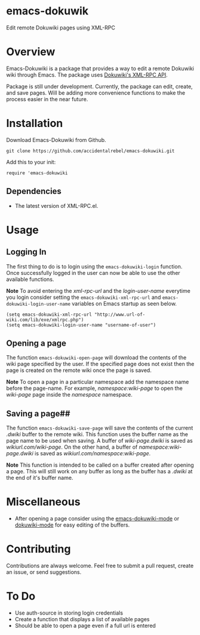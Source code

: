 # emacs-dokuwik
Edit remote Dokuwiki pages using XML-RPC

# Overview #
Emacs-Dokuwiki is a package that provides a way to edit a remote Dokuwiki wiki through Emacs. The package uses [Dokuwiki's XML-RPC API](https://www.dokuwiki.org/devel:xmlrpc).

Package is still under development. Currently, the package can edit, create, and save pages. Will be adding more convenience functions to make the process easier in the near future.

# Installation #
Download Emacs-Dokuwiki from Github.

``` emacs-lisp
git clone https://github.com/accidentalrebel/emacs-dokuwiki.git
```

Add this to your init:

``` emacs-lisp
require 'emacs-dokuwiki
```

## Dependencies ##
  * The latest version of XML-RPC.el.

# Usage #

## Logging In ##
The first thing to do is to login using the `emacs-dokuwiki-login` function. Once successfully logged in the user can now be able to use the other available functions.

**Note**
To avoid entering the *xml-rpc-url* and the *login-user-name* everytime you login consider setting the `emacs-dokuwiki-xml-rpc-url` and `emacs-dokuwiki-login-user-name` variables on Emacs startup as seen below.

``` emacs-lisp
(setq emacs-dokuwiki-xml-rpc-url "http://www.url-of-wiki.com/lib/exe/xmlrpc.php")
(setq emacs-dokuwiki-login-user-name "username-of-user")
```

## Opening a page ##
The function `emacs-dokuwiki-open-page` will download the contents of the wiki page specified by the user. If the specified page does not exist then the page is created on the remote wiki once the page is saved.

**Note**
To open a page in a particular namespace add the namespace name before the page-name. For example, *namespace:wiki-page* to open the *wiki-page* page inside the *namespace* namespace.

## Saving a page##
The function `emacs-dokuwiki-save-page` will save the contents of the current *.dwiki* buffer to the remote wiki. This function uses the buffer name as the page name to be used when saving. A buffer of *wiki-page.dwiki* is saved as *wikiurl.com/wiki-page*. On the other hand, a buffer of *namespace:wiki-page.dwiki* is saved as *wikiurl.com/namespace:wiki-page*.

**Note**
This function is intended to be called on a buffer created after opening a page. This will still work on any buffer as long as the buffer has a *.dwiki* at the end of it's buffer name.

# Miscellaneous #
  * After opening a page consider using the [emacs-dokuwiki-mode](https://github.com/kai2nenobu/emacs-dokuwiki-mode) or [dokuwiki-mode](https://github.com/kai2nenobu/emacs-dokuwiki-mode) for easy editing of the buffers.
  
# Contributing #
Contributions are always welcome. Feel free to submit a pull request, create an issue, or send suggestions.

# To Do #
  * Use auth-source in storing login credentials
  * Create a function that displays a list of available pages
  * Should be able to open a page even if a full url is entered
